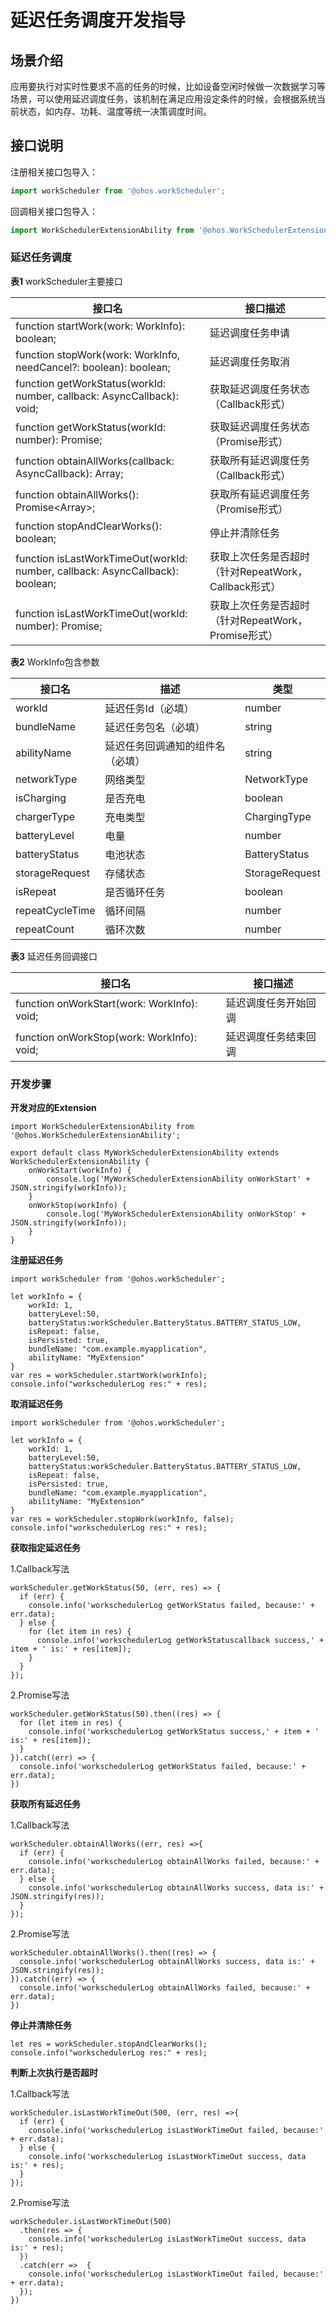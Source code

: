 # 延迟任务调度开发指导

## 场景介绍

应用要执行对实时性要求不高的任务的时候，比如设备空闲时候做一次数据学习等场景，可以使用延迟调度任务，该机制在满足应用设定条件的时候，会根据系统当前状态，如内存、功耗、温度等统一决策调度时间。


## 接口说明
注册相关接口包导入：
```js
import workScheduler from '@ohos.workScheduler';
```

回调相关接口包导入：
```js
import WorkSchedulerExtensionAbility from '@ohos.WorkSchedulerExtensionAbility';
```

### 延迟任务调度

**表1** workScheduler主要接口

接口名                                                    |     接口描述                            
---------------------------------------------------------|-----------------------------------------
function startWork(work: WorkInfo): boolean; | 延迟调度任务申请 
function stopWork(work: WorkInfo, needCancel?: boolean): boolean;        | 延迟调度任务取消 
function getWorkStatus(workId: number, callback: AsyncCallback<WorkInfo>): void;| 获取延迟调度任务状态（Callback形式） 
function getWorkStatus(workId: number): Promise<WorkInfo>; | 获取延迟调度任务状态（Promise形式） 
function obtainAllWorks(callback: AsyncCallback<void>): Array<WorkInfo>;| 获取所有延迟调度任务（Callback形式） 
function obtainAllWorks(): Promise<Array<WorkInfo>>;| 获取所有延迟调度任务（Promise形式） 
function stopAndClearWorks(): boolean;| 停止并清除任务
function isLastWorkTimeOut(workId: number, callback: AsyncCallback<void>): boolean;| 获取上次任务是否超时（针对RepeatWork，Callback形式）
function isLastWorkTimeOut(workId: number): Promise<boolean>;| 获取上次任务是否超时（针对RepeatWork，Promise形式）

**表2** WorkInfo包含参数

接口名|描述|类型                           
---------------------------------------------------------|-----------------------------------------|---------------------------------------------------------
workId | 延迟任务Id（必填）|number
bundleName | 延迟任务包名（必填）|string
abilityName | 延迟任务回调通知的组件名（必填）|string
networkType | 网络类型 | NetworkType
isCharging | 是否充电 | boolean
chargerType | 充电类型 | ChargingType
batteryLevel | 电量| number
batteryStatus| 电池状态|    BatteryStatus
storageRequest|存储状态|    StorageRequest
isRepeat|是否循环任务|    boolean
repeatCycleTime |循环间隔|    number
repeatCount    |循环次数| number

**表3** 延迟任务回调接口

接口名                                                    |     接口描述                            
---------------------------------------------------------|-----------------------------------------
function onWorkStart(work: WorkInfo): void; | 延迟调度任务开始回调
function onWorkStop(work: WorkInfo): void; | 延迟调度任务结束回调

### 开发步骤

**开发对应的Extension**

    import WorkSchedulerExtensionAbility from '@ohos.WorkSchedulerExtensionAbility';

    export default class MyWorkSchedulerExtensionAbility extends WorkSchedulerExtensionAbility {
        onWorkStart(workInfo) {
            console.log('MyWorkSchedulerExtensionAbility onWorkStart' + JSON.stringify(workInfo));
        }
        onWorkStop(workInfo) {
            console.log('MyWorkSchedulerExtensionAbility onWorkStop' + JSON.stringify(workInfo));
        }
    }


**注册延迟任务**



    import workScheduler from '@ohos.workScheduler';

    let workInfo = {
        workId: 1,
        batteryLevel:50,
        batteryStatus:workScheduler.BatteryStatus.BATTERY_STATUS_LOW,
        isRepeat: false,
        isPersisted: true,
        bundleName: "com.example.myapplication",
        abilityName: "MyExtension"
    }
    var res = workScheduler.startWork(workInfo);
    console.info("workschedulerLog res:" + res);


**取消延迟任务**


    import workScheduler from '@ohos.workScheduler';

    let workInfo = {
        workId: 1,
        batteryLevel:50,
        batteryStatus:workScheduler.BatteryStatus.BATTERY_STATUS_LOW,
        isRepeat: false,
        isPersisted: true,
        bundleName: "com.example.myapplication",
        abilityName: "MyExtension"
    }
    var res = workScheduler.stopWork(workInfo, false);
    console.info("workschedulerLog res:" + res);


**获取指定延迟任务**

1.Callback写法

    workScheduler.getWorkStatus(50, (err, res) => {
      if (err) {
        console.info('workschedulerLog getWorkStatus failed, because:' + err.data);
      } else {
        for (let item in res) {
          console.info('workschedulerLog getWorkStatuscallback success,' + item + ' is:' + res[item]);
        }
      }
    });


2.Promise写法

    workScheduler.getWorkStatus(50).then((res) => {
      for (let item in res) {
        console.info('workschedulerLog getWorkStatus success,' + item + ' is:' + res[item]);
      }
    }).catch((err) => {
      console.info('workschedulerLog getWorkStatus failed, because:' + err.data);
    })


**获取所有延迟任务**

1.Callback写法

    workScheduler.obtainAllWorks((err, res) =>{
      if (err) {
        console.info('workschedulerLog obtainAllWorks failed, because:' + err.data);
      } else {
        console.info('workschedulerLog obtainAllWorks success, data is:' + JSON.stringify(res));
      }
    });

2.Promise写法

    workScheduler.obtainAllWorks().then((res) => {
      console.info('workschedulerLog obtainAllWorks success, data is:' + JSON.stringify(res));
    }).catch((err) => {
      console.info('workschedulerLog obtainAllWorks failed, because:' + err.data);
    })

**停止并清除任务**

    let res = workScheduler.stopAndClearWorks();
    console.info("workschedulerLog res:" + res);

**判断上次执行是否超时**

1.Callback写法

    workScheduler.isLastWorkTimeOut(500, (err, res) =>{
      if (err) {
        console.info('workschedulerLog isLastWorkTimeOut failed, because:' + err.data);
      } else {
        console.info('workschedulerLog isLastWorkTimeOut success, data is:' + res);
      }
    });

2.Promise写法

    workScheduler.isLastWorkTimeOut(500)
      .then(res => {
        console.info('workschedulerLog isLastWorkTimeOut success, data is:' + res);
      })
      .catch(err =>  {
        console.info('workschedulerLog isLastWorkTimeOut failed, because:' + err.data);
      });
    })